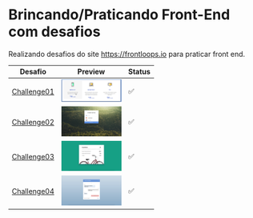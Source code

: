 <!-- :hammer_and_wrench: -->
<!-- :white_check_mark: -->

# Brincando/Praticando Front-End com desafios

Realizando desafios do site https://frontloops.io para praticar front end.

| Desafio                                                                                 | Preview                                                                                                                                | Status             |
| --------------------------------------------------------------------------------------- | -------------------------------------------------------------------------------------------------------------------------------------- | ------------------ |
| [Challenge01](https://github.com/filiphis/front-end-challenges/tree/master/challenge01) | <img  src = "https://raw.githubusercontent.com/filiphis/front-end-challenges/master/preview-images/challenge01.PNG " width = "120 " /> | :white_check_mark: |
| [Challenge02](https://github.com/filiphis/front-end-challenges/tree/master/challenge02) | <img  src = "https://raw.githubusercontent.com/filiphis/front-end-challenges/master/preview-images/challenge02.png " width = "120 " /> | :white_check_mark: |
| [Challenge03](https://github.com/filiphis/front-end-challenges/tree/master/challenge03) | <img  src = "https://raw.githubusercontent.com/filiphis/front-end-challenges/master/preview-images/challenge03.png " width = "120 " /> | :white_check_mark: |
| [Challenge04](https://github.com/filiphis/front-end-challenges/tree/master/challenge04) | <img  src = "https://raw.githubusercontent.com/filiphis/front-end-challenges/master/preview-images/challenge04.png " width = "120 " /> | :white_check_mark: |
